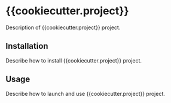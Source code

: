 # {{cookiecutter.project}}

Description of {{cookiecutter.project}} project.

## Installation
Describe how to install {{cookiecutter.project}} project.

## Usage 
Describe how to launch and use {{cookiecutter.project}} project.

